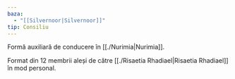 ```yaml
---
baza:
  - "[[Silvernoor|Silvernoor]]"
tip: Consiliu
---
```




Formă auxiliară de conducere în [[./Nurimia|Nurimia]].

Format din 12 membrii aleși de către [[./Risaetia Rhadiael|Risaetia Rhadiael]] în mod personal. 
